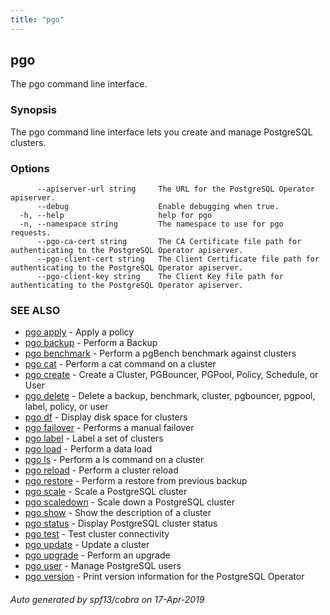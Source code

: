 ```yaml
---
title: "pgo"
---
```

## pgo

The pgo command line interface.

### Synopsis

The pgo command line interface lets you create and manage PostgreSQL clusters.

### Options

```
      --apiserver-url string     The URL for the PostgreSQL Operator apiserver.
      --debug                    Enable debugging when true.
  -h, --help                     help for pgo
  -n, --namespace string         The namespace to use for pgo requests.
      --pgo-ca-cert string       The CA Certificate file path for authenticating to the PostgreSQL Operator apiserver.
      --pgo-client-cert string   The Client Certificate file path for authenticating to the PostgreSQL Operator apiserver.
      --pgo-client-key string    The Client Key file path for authenticating to the PostgreSQL Operator apiserver.
```

### SEE ALSO

* [pgo apply](/operatorcli/cli/pgo_apply/)	 - Apply a policy
* [pgo backup](/operatorcli/cli/pgo_backup/)	 - Perform a Backup
* [pgo benchmark](/operatorcli/cli/pgo_benchmark/)	 - Perform a pgBench benchmark against clusters
* [pgo cat](/operatorcli/cli/pgo_cat/)	 - Perform a cat command on a cluster
* [pgo create](/operatorcli/cli/pgo_create/)	 - Create a Cluster, PGBouncer, PGPool, Policy, Schedule, or User
* [pgo delete](/operatorcli/cli/pgo_delete/)	 - Delete a backup, benchmark, cluster, pgbouncer, pgpool, label, policy, or user
* [pgo df](/operatorcli/cli/pgo_df/)	 - Display disk space for clusters
* [pgo failover](/operatorcli/cli/pgo_failover/)	 - Performs a manual failover
* [pgo label](/operatorcli/cli/pgo_label/)	 - Label a set of clusters
* [pgo load](/operatorcli/cli/pgo_load/)	 - Perform a data load
* [pgo ls](/operatorcli/cli/pgo_ls/)	 - Perform a ls command on a cluster
* [pgo reload](/operatorcli/cli/pgo_reload/)	 - Perform a cluster reload
* [pgo restore](/operatorcli/cli/pgo_restore/)	 - Perform a restore from previous backup
* [pgo scale](/operatorcli/cli/pgo_scale/)	 - Scale a PostgreSQL cluster
* [pgo scaledown](/operatorcli/cli/pgo_scaledown/)	 - Scale down a PostgreSQL cluster
* [pgo show](/operatorcli/cli/pgo_show/)	 - Show the description of a cluster
* [pgo status](/operatorcli/cli/pgo_status/)	 - Display PostgreSQL cluster status
* [pgo test](/operatorcli/cli/pgo_test/)	 - Test cluster connectivity
* [pgo update](/operatorcli/cli/pgo_update/)	 - Update a cluster
* [pgo upgrade](/operatorcli/cli/pgo_upgrade/)	 - Perform an upgrade
* [pgo user](/operatorcli/cli/pgo_user/)	 - Manage PostgreSQL users
* [pgo version](/operatorcli/cli/pgo_version/)	 - Print version information for the PostgreSQL Operator

###### Auto generated by spf13/cobra on 17-Apr-2019
